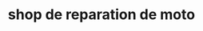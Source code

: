 ---
title: "shop de reparation de moto"
url: /anse-rouge/shop-de-reparation-de-moto/
shop: Allgemein
---